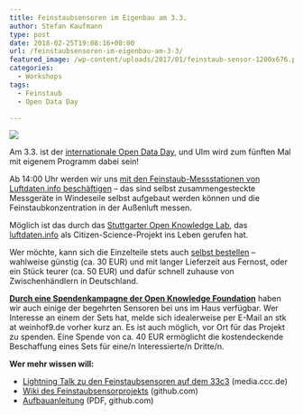 ```yaml
---
title: Feinstaubsensoren im Eigenbau am 3.3.
author: Stefan Kaufmann
type: post
date: 2018-02-25T19:08:16+00:00
url: /feinstaubsensoren-im-eigenbau-am-3-3/
featured_image: /wp-content/uploads/2017/01/feinstaub-sensor-1200x676.png
categories:
  - Workshops
tags:
  - Feinstaub
  - Open Data Day

---
```

![](https://verschwoerhaus.de/wp-content/uploads/2017/02/ODDlogo.svg)

Am 3.3. ist der <a href="http://opendataday.org/de/">internationale Open Data Day,</a> und Ulm wird zum fünften Mal mit eigenem Programm dabei sein!

Ab 14:00 Uhr werden wir uns [mit den Feinstaub-Messstationen von Luftdaten.info beschäftigen][1] – das sind selbst zusammengesteckte Messgeräte in Windeseile selbst aufgebaut werden können und die Feinstaubkonzentration in der Außenluft messen.

Möglich ist das durch das [Stuttgarter Open Knowledge Lab][2], das [luftdaten.info][3] als Citizen-Science-Projekt ins Leben gerufen hat.

Wer möchte, kann sich die Einzelteile stets auch [selbst bestellen][4] – wahlweise günstig (ca. 30 EUR) und mit langer Lieferzeit aus Fernost, oder ein Stück teurer (ca. 50 EUR) und dafür schnell zuhause von Zwischenhändlern in Deutschland.

**[Durch eine Spendenkampagne der Open Knowledge Foundation][5]** haben wir auch einige der begehrten Sensoren bei uns im Haus verfügbar. Wer Interesse an einem der Sets hat, melde sich idealerweise per E-Mail an stk at weinhof9.de vorher kurz an. Es ist auch möglich, vor Ort für das Projekt zu spenden. Eine Spende von ca. 40 EUR ermöglicht die kostendeckende Beschaffung eines Sets für eine/n Interessierte/n Dritte/n.

**Wer mehr wissen will:**

<!--more-->

* [Lightning Talk zu den Feinstaubsensoren auf dem 33c3][6] (media.ccc.de)
* [Wiki des Feinstaubsensorprojekts][7] (github.com)
* [Aufbauanleitung][8] (PDF, github.com)

 [1]: http://ulm.maps.luftdaten.info/#11/48.4008/9.9872
 [2]: http://codefor.de/stuttgart/
 [3]: http://luftdaten.info/
 [4]: https://github.com/opendata-stuttgart/meta/wiki/Bezugsquellen-Einzelteile
 [5]: https://www.betterplace.org/de/projects/53597-feinstaubsensoren-fur-ulm
 [6]: https://media.ccc.de/v/33c3-8087-lightning_talks_day_2#video&t=2115
 [7]: https://github.com/opendata-stuttgart/meta/wiki
 [8]: https://github.com/opendata-stuttgart/meta/raw/master/flyer/assemble_station.150dpi.pdf